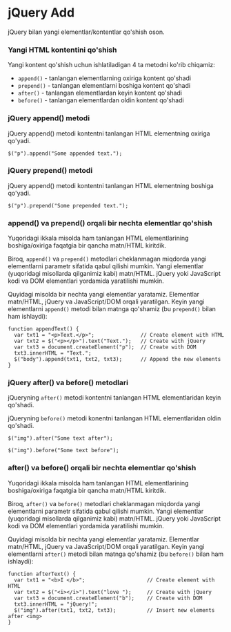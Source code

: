 # jQuery Add

jQuery bilan yangi elementlar/kontentlar qo'shish oson.

### Yangi HTML kontentini qo'shish <a href="#yangi-html-kontent-qoshish" id="yangi-html-kontent-qoshish"></a>

Yangi kontent qo'shish uchun ishlatiladigan 4 ta metodni ko'rib chiqamiz:

* `append()` - tanlangan elementlarning oxiriga kontent qo'shadi
* `prepend()` - tanlangan elementlarni boshiga kontent qo'shadi
* `after()` - tanlangan elementlardan keyin kontent qo'shadi
* `before()` - tanlangan elementlardan oldin kontent qo'shadi

### jQuery append() metodi <a href="#jquery-append-metodi" id="jquery-append-metodi"></a>

jQuery append() metodi kontentni tanlangan HTML elementning oxiriga qo'yadi.

```
$("p").append("Some appended text.");
```

### jQuery prepend() metodi <a href="#jquery-prepend-metodi" id="jquery-prepend-metodi"></a>

jQuery append() metodi kontentni tanlangan HTML elementning boshiga qo'yadi.

```
$("p").prepend("Some prepended text.");
```

### append() va prepend() orqali bir nechta elementlar qo'shish <a href="#bir-nechta-elementlarni-append-va-prepend-orqali-qoshish" id="bir-nechta-elementlarni-append-va-prepend-orqali-qoshish"></a>

Yuqoridagi ikkala misolda ham tanlangan HTML elementlarining boshiga/oxiriga faqatgia bir qancha matn/HTML kiritdik.

Biroq, `append()` va `prepend()` metodlari cheklanmagan miqdorda yangi elementlarni parametr sifatida qabul qilishi mumkin. Yangi elementlar (yuqoridagi misollarda qilganimiz kabi) matn/HTML. jQuery yoki JavaScript kodi va DOM elementlari yordamida yaratilishi mumkin.

Quyidagi misolda bir nechta yangi elementlar yaratamiz. Elementlar matn/HTML, jQuery va JavaScript/DOM orqali yaratilgan. Keyin yangi elementlarni `append()` metodi bilan matnga qo'shamiz (bu `prepend()` bilan ham ishlaydi):

```
function appendText() {
  var txt1 = "<p>Text.</p>";               // Create element with HTML 
  var txt2 = $("<p></p>").text("Text.");   // Create with jQuery
  var txt3 = document.createElement("p");  // Create with DOM
  txt3.innerHTML = "Text.";
  $("body").append(txt1, txt2, txt3);      // Append the new elements
} 
```

### jQuery after() va before() metodlari <a href="#jquery-after-va-before-metodlari" id="jquery-after-va-before-metodlari"></a>

jQueryning `after()` metodi kontentni tanlangan HTML elementlaridan keyin qo'shadi.

jQueryning `before()` metodi konentni tanlangan HTML elementlaridan oldin qo'shadi.

```
$("img").after("Some text after");

$("img").before("Some text before");
```

### after() va before() orqali bir nechta elementlar qo'shish <a href="#bir-nechta-elementlarni-after-va-before-bilan-qoshish" id="bir-nechta-elementlarni-after-va-before-bilan-qoshish"></a>

Yuqoridagi ikkala misolda ham tanlangan HTML elementlarining boshiga/oxiriga faqatgia bir qancha matn/HTML kiritdik.

Biroq, `after()` va `before()` metodlari cheklanmagan miqdorda yangi elementlarni parametr sifatida qabul qilishi mumkin. Yangi elementlar (yuqoridagi misollarda qilganimiz kabi) matn/HTML. jQuery yoki JavaScript kodi va DOM elementlari yordamida yaratilishi mumkin.

Quyidagi misolda bir nechta yangi elementlar yaratamiz. Elementlar matn/HTML, jQuery va JavaScript/DOM orqali yaratilgan. Keyin yangi elementlarni `after()` metodi bilan matnga qo'shamiz (bu `before()` bilan ham ishlaydi):

```
function afterText() {
  var txt1 = "<b>I </b>";                    // Create element with HTML 
  var txt2 = $("<i></i>").text("love ");     // Create with jQuery
  var txt3 = document.createElement("b");    // Create with DOM
  txt3.innerHTML = "jQuery!";
  $("img").after(txt1, txt2, txt3);          // Insert new elements after <img>
} 
```
